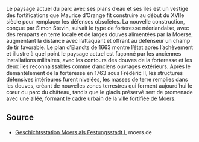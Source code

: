 Le paysage actuel du parc avec ses plans d’eau et ses îles est un vestige des fortifications que Maurice d’Orange fit construire au début du XVIIe siècle pour remplacer les défenses obsolètes. La nouvelle construction, conçue par Simon Stevin, suivait le type de forteresse néerlandaise, avec des remparts en terre locale et de larges douves alimentées par la Moerse, augmentant la distance avec l’attaquant et offrant au défenseur un champ de tir favorable. Le plan d’Elandts de 1663 montre l’état après l’achèvement et illustre à quel point le paysage actuel est façonné par les anciennes installations militaires, avec les contours des douves de la forteresse et les deux îles reconnaissables comme d’anciens ouvrages extérieurs. Après le démantèlement de la forteresse en 1763 sous Frédéric II, les structures défensives intérieures furent nivelées, les masses de terre remplies dans les douves, créant de nouvelles zones terrestres qui forment aujourd’hui le cœur du parc du château, tandis que le glacis préservé sert de promenade avec une allée, formant le cadre urbain de la ville fortifiée de Moers.

Source
------

* [Geschichtsstation Moers als Festungsstadt I], moers.de

[Geschichtsstation Moers als Festungsstadt I]: https://www-moers-de.translate.goog/leben-moers/geschichtsstation/geschichtsstation-06-moers-als-festungsstadt-i?_x_tr_sl=de&_x_tr_tl=fr
